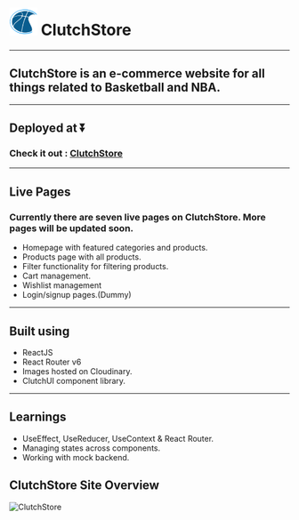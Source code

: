 # <img src="./public/assets/ClutchLogo_mini.png" alt="Clutch logo" width="50px" height="50px" /> ClutchStore

<hr/>

## ClutchStore is an e-commerce website for all things related to Basketball and NBA.

<hr/>

## Deployed at ⏬

### Check it out : [ClutchStore](https://clutchstore-react.netlify.app)

<hr/>

## Live Pages

### Currently there are seven live pages on ClutchStore. More pages will be updated soon.

- Homepage with featured categories and products.
- Products page with all products.
- Filter functionality for filtering products.
- Cart management.
- Wishlist management
- Login/signup pages.(Dummy)

<hr/>

## Built using

- ReactJS
- React Router v6
- Images hosted on Cloudinary.
- ClutchUI component library.

<hr/>

## Learnings

- UseEffect, UseReducer, UseContext & React Router.
- Managing states across components.
- Working with mock backend.

## ClutchStore Site Overview

![ClutchStore](public/assets/ClutchStore-overview.gif)
